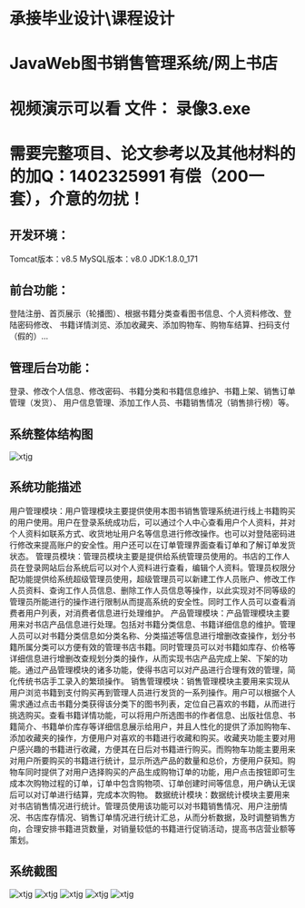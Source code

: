 # 承接毕业设计\课程设计 

# JavaWeb图书销售管理系统/网上书店

# 视频演示可以看 文件： 录像3.exe

# 需要完整项目、论文参考以及其他材料的的加Q：1402325991   有偿（200一套），介意的勿扰！

## 开发环境：
  Tomcat版本：v8.5
  MySQL版本：v8.0
  JDK:1.8.0_171
## 前台功能：
  登陆注册、首页展示（轮播图）、根据书籍分类查看图书信息、个人资料修改、登陆密码修改、
  书籍详情浏览、添加收藏夹、添加购物车、购物车结算、扫码支付（假的）...
## 管理后台功能：
  登录、修改个人信息、修改密码、书籍分类和书籍信息维护、书籍上架、销售订单管理（发货）、
  用户信息管理、添加工作人员、书籍销售情况（销售排行榜）等。

## 系统整体结构图
![xtjg](http://cdn.banmajio.com/lw/xtjg.png)

## 系统功能描述
用户管理模块：用户管理模块主要提供使用本图书销售管理系统进行线上书籍购买的用户使用。用户在登录系统成功后，可以通过个人中心查看用户个人资料，并对个人资料如联系方式、收货地址用户名等信息进行修改操作。也可以对登陆密码进行修改来提高账户的安全性。用户还可以在订单管理界面查看订单和了解订单发货状态。
管理员模块：管理员模块主要是提供给系统管理员使用的。书店的工作人员在登录网站后台系统后可以对个人资料进行查看，编辑个人资料。管理员权限分配功能提供给系统超级管理员使用，超级管理员可以新建工作人员账户、修改工作人员资料、查询工作人员信息、删除工作人员信息等操作，以此实现对不同等级的管理员所能进行的操作进行限制从而提高系统的安全性。同时工作人员可以查看消费者用户列表，对消费者信息进行处理维护。
产品管理模块：产品管理模块主要用来对书店产品信息进行处理。包括对书籍分类信息、书籍详细信息的维护。管理人员可以对书籍分类信息如分类名称、分类描述等信息进行增删改查操作，划分书籍所属分类可以方便有效的管理书店书籍。同时管理员可以对书籍如库存、价格等详细信息进行增删改查规划分类的操作，从而实现书店产品完成上架、下架的功能。通过产品管理模块的诸多功能，使得书店可以对产品进行合理有效的管理，简化传统书店手工录入的繁琐操作。
销售管理模块：销售管理模块主要用来实现从用户浏览书籍到支付购买再到管理人员进行发货的一系列操作。用户可以根据个人需求通过点击书籍分类获得该分类下的图书列表，定位自己喜欢的书籍，从而进行挑选购买。查看书籍详情功能，可以将用户所选图书的作者信息、出版社信息、书籍简介、书籍单价库存等详细信息展示给用户，并且人性化的提供了添加购物车、添加收藏夹的操作，方便用户对喜欢的书籍进行收藏和购买。收藏夹功能主要对用户感兴趣的书籍进行收藏，方便其在日后对书籍进行购买。而购物车功能主要用来对用户所要购买的书籍进行统计，显示所选产品的数量和总价，方便用户获知。购物车同时提供了对用户选择购买的产品生成购物订单的功能，用户点击按钮即可生成本次购物过程的订单，订单中包含购物项、订单创建时间等信息，用户确认无误后可以对订单进行结算，完成本次购物。
数据统计模块：数据统计模块主要用来对书店销售情况进行统计。管理员使用该功能可以对书籍销售情况、用户注册情况、书店库存情况、销售订单情况进行统计汇总，从而分析数据，及时调整销售方向，合理安排书籍进货数量，对销量较低的书籍进行促销活动，提高书店营业额等策划。

## 系统截图
![xtjg](http://cdn.banmajio.com/lw/01.png)
![xtjg](http://cdn.banmajio.com/lw/02.png)
![xtjg](http://cdn.banmajio.com/lw/03.png)
![xtjg](http://cdn.banmajio.com/lw/04.png)
![xtjg](http://cdn.banmajio.com/lw/05.png)


